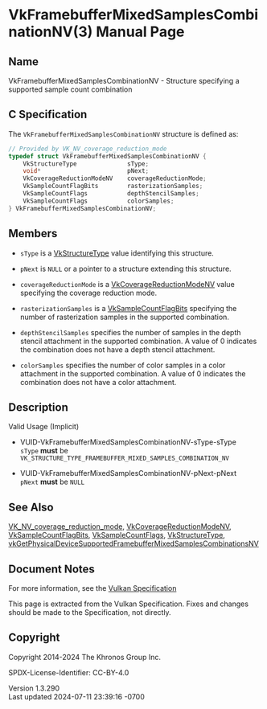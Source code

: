 # VkFramebufferMixedSamplesCombinationNV(3) Manual Page

## Name

VkFramebufferMixedSamplesCombinationNV - Structure specifying a
supported sample count combination



## <a href="#_c_specification" class="anchor"></a>C Specification

The `VkFramebufferMixedSamplesCombinationNV` structure is defined as:

``` c
// Provided by VK_NV_coverage_reduction_mode
typedef struct VkFramebufferMixedSamplesCombinationNV {
    VkStructureType              sType;
    void*                        pNext;
    VkCoverageReductionModeNV    coverageReductionMode;
    VkSampleCountFlagBits        rasterizationSamples;
    VkSampleCountFlags           depthStencilSamples;
    VkSampleCountFlags           colorSamples;
} VkFramebufferMixedSamplesCombinationNV;
```

## <a href="#_members" class="anchor"></a>Members

- `sType` is a [VkStructureType](https://registry.khronos.org/vulkan/specs/1.3-extensions/man/html/VkStructureType.html) value identifying
  this structure.

- `pNext` is `NULL` or a pointer to a structure extending this
  structure.

- `coverageReductionMode` is a
  [VkCoverageReductionModeNV](https://registry.khronos.org/vulkan/specs/1.3-extensions/man/html/VkCoverageReductionModeNV.html) value
  specifying the coverage reduction mode.

- `rasterizationSamples` is a
  [VkSampleCountFlagBits](https://registry.khronos.org/vulkan/specs/1.3-extensions/man/html/VkSampleCountFlagBits.html) specifying the
  number of rasterization samples in the supported combination.

- `depthStencilSamples` specifies the number of samples in the depth
  stencil attachment in the supported combination. A value of 0
  indicates the combination does not have a depth stencil attachment.

- `colorSamples` specifies the number of color samples in a color
  attachment in the supported combination. A value of 0 indicates the
  combination does not have a color attachment.

## <a href="#_description" class="anchor"></a>Description

Valid Usage (Implicit)

- <a href="#VUID-VkFramebufferMixedSamplesCombinationNV-sType-sType"
  id="VUID-VkFramebufferMixedSamplesCombinationNV-sType-sType"></a>
  VUID-VkFramebufferMixedSamplesCombinationNV-sType-sType  
  `sType` **must** be
  `VK_STRUCTURE_TYPE_FRAMEBUFFER_MIXED_SAMPLES_COMBINATION_NV`

- <a href="#VUID-VkFramebufferMixedSamplesCombinationNV-pNext-pNext"
  id="VUID-VkFramebufferMixedSamplesCombinationNV-pNext-pNext"></a>
  VUID-VkFramebufferMixedSamplesCombinationNV-pNext-pNext  
  `pNext` **must** be `NULL`

## <a href="#_see_also" class="anchor"></a>See Also

[VK_NV_coverage_reduction_mode](https://registry.khronos.org/vulkan/specs/1.3-extensions/man/html/VK_NV_coverage_reduction_mode.html),
[VkCoverageReductionModeNV](https://registry.khronos.org/vulkan/specs/1.3-extensions/man/html/VkCoverageReductionModeNV.html),
[VkSampleCountFlagBits](https://registry.khronos.org/vulkan/specs/1.3-extensions/man/html/VkSampleCountFlagBits.html),
[VkSampleCountFlags](https://registry.khronos.org/vulkan/specs/1.3-extensions/man/html/VkSampleCountFlags.html),
[VkStructureType](https://registry.khronos.org/vulkan/specs/1.3-extensions/man/html/VkStructureType.html),
[vkGetPhysicalDeviceSupportedFramebufferMixedSamplesCombinationsNV](https://registry.khronos.org/vulkan/specs/1.3-extensions/man/html/vkGetPhysicalDeviceSupportedFramebufferMixedSamplesCombinationsNV.html)

## <a href="#_document_notes" class="anchor"></a>Document Notes

For more information, see the <a
href="https://registry.khronos.org/vulkan/specs/1.3-extensions/html/vkspec.html#VkFramebufferMixedSamplesCombinationNV"
target="_blank" rel="noopener">Vulkan Specification</a>

This page is extracted from the Vulkan Specification. Fixes and changes
should be made to the Specification, not directly.

## <a href="#_copyright" class="anchor"></a>Copyright

Copyright 2014-2024 The Khronos Group Inc.

SPDX-License-Identifier: CC-BY-4.0

Version 1.3.290  
Last updated 2024-07-11 23:39:16 -0700
